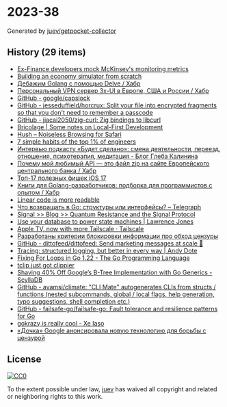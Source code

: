 # 2023-38

Generated by [juev/getpocket-collector](https://github.com/juev/getpocket-collector)

## History (29 items)

- [Ex-Finance developers mock McKinsey's monitoring metrics](https://www.efinancialcareers.com/news/2023/09/mckinsey-how-to-measure-software-developer-productivity)
- [Building an economy simulator from scratch](https://thomassimon.dev/ps/4)
- [Дебажим Golang с помощью Delve / Хабр](https://habr.com/ru/companies/slurm/articles/761016/)
- [Персональный VPN сервер 3x-UI в Европе, США и России / Хабр](https://habr.com/ru/companies/hostkey/articles/758462/)
- [GitHub - google/capslock](https://github.com/google/capslock)
- [GitHub - jesseduffield/horcrux: Split your file into encrypted fragments so that you don't need to remember a passcode](https://github.com/jesseduffield/horcrux)
- [GitHub - jiacai2050/zig-curl: Zig bindings to libcurl](https://github.com/jiacai2050/zig-curl)
- [Bricolage | Some notes on Local-First Development](https://bricolage.io/some-notes-on-local-first-development/)
- [Hush – Noiseless Browsing for Safari](https://oblador.github.io/hush/)
- [7 simple habits of the top 1% of engineers](https://engineercodex.substack.com/p/7-simple-habits-of-the-top-1-of-engineers)
- [Интервью подкасту «Будет сделано»: смена деятельности, переезд, отношения, психотерапия, медитация - Блог Глеба Калинина](https://glebkalinin.ru/will-be-done-podcast/)
- [Почему мой любимый API — это файл zip на сайте Европейского центрального банка / Хабр](https://habr.com/ru/articles/761466/)
- [Топ-17 полезных фишек iOS 17](https://kod.ru/top-17-poleznyh-fishek-ios-17)
- [Книги для Golang-разработчиков: подборка для программистов с опытом / Хабр](https://habr.com/ru/companies/ru_mts/articles/761752/)
- [Linear code is more readable](https://blog.separateconcerns.com/2023-09-11-linear-code.html)
- [Что возвращать в Go: структуры или интерфейсы? – Telegraph](https://telegra.ph/CHto-vozvrashchat-v-Go-struktury-ili-interfejsy-09-19)
- [Signal >> Blog >> Quantum Resistance and the Signal Protocol](https://signal.org/blog/pqxdh/)
- [Use your database to power state machines | Lawrence Jones](https://blog.lawrencejones.dev/state-machines/index.html)
- [Apple TV, now with more Tailscale · Tailscale](https://tailscale.com/blog/apple-tv/)
- [Разработаны критерии блокировки информации про обход цензуры](https://roskomsvoboda.org/post/kriteriyi-obxoda-blockirovok/)
- [GitHub - dittofeed/dittofeed: Send marketing messages at scale 📮](https://github.com/dittofeed/dittofeed)
- [Tracing: structured logging, but better in every way | Andy Dote](https://andydote.co.uk/2023/09/19/tracing-is-better/)
- [Fixing For Loops in Go 1.22 - The Go Programming Language](https://go.dev/blog/loopvar-preview)
- [tclip just got clippier](https://tailscale.dev/blog/tclip-updates-092023)
- [Shaving 40% Off Google’s B-Tree Implementation with Go Generics - ScyllaDB](https://www.scylladb.com/2022/04/27/shaving-40-off-googles-b-tree-implementation-with-go-generics/)
- [GitHub - avamsi/climate: "CLI Mate" autogenerates CLIs from structs / functions (nested subcommands, global / local flags, help generation, typo suggestions, shell completion etc.)](https://github.com/avamsi/climate)
- [GitHub - failsafe-go/failsafe-go: Fault tolerance and resilience patterns for Go](https://github.com/failsafe-go/failsafe-go)
- [gokrazy is really cool - Xe Iaso](https://xeiaso.net/blog/gokrazy)
- [«Дочка» Google анонсировала новую технологию для борьбы с цензурой](https://pro-vpn.biz/news/tech/dochka_google_anonsirovala_novuyu_tekhnologiyu_dlya_borby_s_tsenzuroy)

## License

[![CC0](https://mirrors.creativecommons.org/presskit/buttons/88x31/svg/cc-zero.svg)](https://creativecommons.org/publicdomain/zero/1.0/)

To the extent possible under law, [juev](https://github.com/juev) has waived all copyright and related or neighboring rights to this work.
